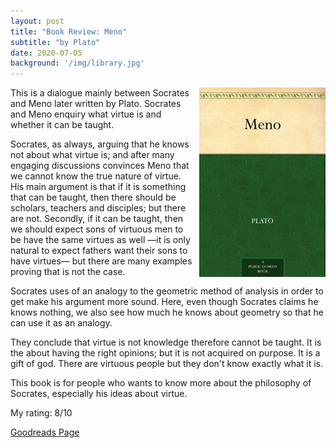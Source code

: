 ```yaml
---
layout: post
title: "Book Review: Meno"
subtitle: "by Plato"
date: 2020-07-05
background: '/img/library.jpg'
---
```

<img style="float: right; width: 40%; padding: 0px 0px 10px 10px" src="/img/book-cover-meno.jpg">

This is a dialogue mainly between Socrates and Meno later written by Plato. Socrates and Meno enquiry what virtue is and whether it can be taught.

Socrates, as always, arguing that he knows not about what virtue is; and after many engaging discussions convinces Meno that we cannot know the true nature of virtue. His main argument is that if it is something that can be taught, then there should be scholars, teachers and disciples; but there are not. Secondly, if it can be taught, then we should expect sons of virtuous men to be have the same virtues as well —it is only natural to expect fathers want their sons to have virtues— but there are many examples proving that is not the case.

Socrates uses of an analogy to the geometric method of analysis in order to get make his argument more sound. Here, even though Socrates claims he knows nothing, we also see how much he knows about geometry so that he can use it as an analogy.

They conclude that virtue is not knowledge therefore cannot be taught. It is the about having the right opinions; but it is not acquired on purpose. It is a gift of god. There are virtuous people but they don't know exactly what it is.

This book is for people who wants to know more about the philosophy of Socrates, especially his ideas about virtue.

My rating: 8/10

[Goodreads Page](https://www.goodreads.com/book/show/17673341-meno)